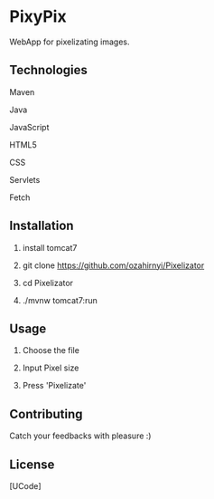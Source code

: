 # PixyPix

WebApp for pixelizating images.

## Technologies

Maven

Java

JavaScript

HTML5

CSS

Servlets

Fetch

## Installation

1. install tomcat7

2. git clone https://github.com/ozahirnyi/Pixelizator

3. cd Pixelizator

4. ./mvnw tomcat7:run

## Usage

1. Choose the file

2. Input Pixel size

3. Press 'Pixelizate'

## Contributing
Catch your feedbacks with pleasure :)

## License
[UCode]
